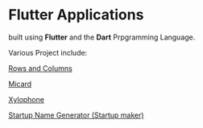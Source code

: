 # Flutter Applications

built using **Flutter** and the **Dart** Prpgramming Language.

Various Project include:



[Rows and Columns](row_and_columns/ "rows and Columns")

[Micard](micard/ "micard")

[Xylophone](xylophone/ "play musical sounds")

[Startup Name Generator (Startup maker)](startup_maker/ "find that startup name")